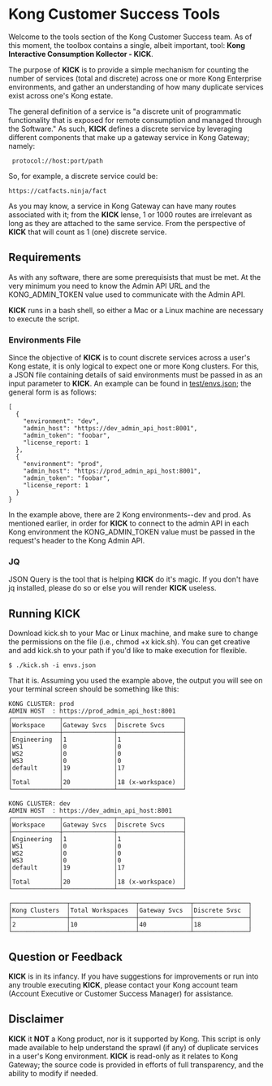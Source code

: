 # Kong Customer Success Tools

Welcome to the tools section of the Kong Customer Success team. As of this moment, the toolbox contains a single, albeit important, tool: **Kong Interactive Consumption Kollector - KICK**.

The purpose of **KICK** is to provide a simple mechanism for counting the number of services (total and discrete) across one or more Kong Enterprise environments, and gather an understanding of how many duplicate services exist across one's Kong estate.

The general definition of a service is "a discrete unit of programmatic functionality that is exposed for remote consumption and managed through the Software." As such, **KICK** defines a discrete service by leveraging different components that make up a gateway service in Kong Gateway; namely:

     protocol://host:port/path

So, for example, a discrete service could be:

    https://catfacts.ninja/fact

As you may know, a service in Kong Gateway can have many routes associated with it; from the **KICK** lense, 1 or 1000 routes are irrelevant as long as they are attached to the same service. From the perspective of **KICK** that will count as 1 (one) discrete service.

## Requirements

As with any software, there are some prerequisists that must be met. At the very minimum you need to know the Admin API URL and the KONG_ADMIN_TOKEN value used to communicate with the Admin API.

**KICK** runs in a bash shell, so either a Mac or a Linux machine are necessary to execute the script.

### Environments File

Since the objective of **KICK** is to count discrete services across a user's Kong estate, it is only logical to expect one or more Kong clusters. For this, a JSON file containing details of said environments must be passed in as an input parameter to **KICK**. An example can be found in [test/envs.json](test/envs.json); the general form is as follows:

    [
      {
        "environment": "dev",
        "admin_host": "https://dev_admin_api_host:8001",
        "admin_token": "foobar",
        "license_report: 1
      },
      {
        "environment": "prod",
        "admin_host": "https://prod_admin_api_host:8001",
        "admin_token": "foobar",
        "license_report: 1
      }
    }

In the example above, there are 2 Kong environments--dev and prod. As mentioned earlier, in order for **KICK** to connect to the admin API in each Kong environment the KONG_ADMIN_TOKEN value must be passed in the request's header to the Kong Admin API.

### JQ

JSON Query is the tool that is helping **KICK** do it's magic. If you don't have jq installed, please do so or else you will render **KICK** useless.

## Running KICK

Download kick.sh to your Mac or Linux machine, and make sure to change the permissions on the file (i.e., chmod +x kick.sh). You can get creative and add kick.sh to your path if you'd like to make execution for flexible.

    $ ./kick.sh -i envs.json

That it is. Assuming you used the example above, the output you will see on your terminal screen should be something like this:

    KONG CLUSTER: prod
    ADMIN HOST  : https://prod_admin_api_host:8001
    ┌─────────────┬──────────────┬──────────────────┐
    │Workspace    │Gateway Svcs  │Discrete Svcs     │
    ├─────────────┼──────────────┼──────────────────┤
    │Engineering  │1             │1                 │
    │WS1          │0             │0                 │
    │WS2          │0             │0                 │
    │WS3          │0             │0                 │
    │default      │19            │17                │
    │             │              │                  │
    │Total        │20            │18 (x-workspace)  │
    └─────────────┴──────────────┴──────────────────┘

    KONG CLUSTER: dev
    ADMIN HOST  : https://dev_admin_api_host:8001
    ┌─────────────┬──────────────┬──────────────────┐
    │Workspace    │Gateway Svcs  │Discrete Svcs     │
    ├─────────────┼──────────────┼──────────────────┤
    │Engineering  │1             │1                 │
    │WS1          │0             │0                 │
    │WS2          │0             │0                 │
    │WS3          │0             │0                 │
    │default      │19            │17                │
    │             │              │                  │
    │Total        │20            │18 (x-workspace)  │
    └─────────────┴──────────────┴──────────────────┘

    ┌───────────────┬──────────────────┬──────────────┬───────────────┐
    │Kong Clusters  │Total Workspaces  │Gateway Svcs  │Discrete Svsc  │
    ├───────────────┼──────────────────┼──────────────┼───────────────┤
    │2              │10                │40            │18             │
    └───────────────┴──────────────────┴──────────────┴───────────────┘

## Question or Feedback

**KICK** is in its infancy. If you have suggestions for improvements or run into any trouble executing **KICK**, please contact your Kong account team (Account Executive or Customer Success Manager) for assistance.

## Disclaimer

**KICK** it **NOT** a Kong product, nor is it supported by Kong. This script is only made available to help understand the sprawl (if any) of duplicate services in a user's Kong environment. **KICK** is read-only as it relates to Kong Gateway; the source code is provided in efforts of full transparency, and the ability to modify if needed.
      
